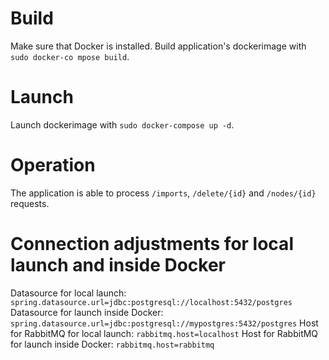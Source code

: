 # Build
Make sure that Docker is installed. Build application's dockerimage with `sudo docker-co mpose build`.

# Launch
Launch dockerimage with `sudo docker-compose up -d`.

# Operation 
The application is able to process `/imports`, `/delete/{id}` and `/nodes/{id}` requests.

# Connection adjustments for local launch and inside Docker
Datasource for local launch:
`spring.datasource.url=jdbc:postgresql://localhost:5432/postgres`
Datasource for launch inside Docker:
`spring.datasource.url=jdbc:postgresql://mypostgres:5432/postgres`
Host for RabbitMQ for local launch:
`rabbitmq.host=localhost`
Host for RabbitMQ for launch inside Docker:
`rabbitmq.host=rabbitmq`